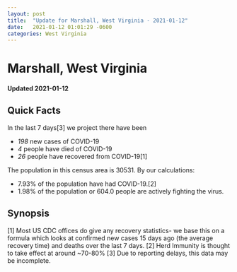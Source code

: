 ```yaml
---
layout: post
title:  "Update for Marshall, West Virginia - 2021-01-12"
date:   2021-01-12 01:01:29 -0600
categories: West Virginia
---
```


# Marshall, West Virginia
#### Updated 2021-01-12

## Quick Facts

In the last 7 days[3] we project there have been
- *198* new cases of COVID-19
- *4* people have died of COVID-19
- *26* people have recovered from COVID-19[1]

The population in this census area is 30531. By our calculations:
- 7.93% of the population have had COVID-19.[2]
- 1.98% of the population or 604.0 people are actively fighting the virus.

## Synopsis




[1] Most US CDC offices do give any recovery statistics- we base this on a formula which looks at confirmed new cases
15 days ago (the average recovery time) and deaths over the last 7 days.
[2] Herd Immunity is thought to take effect at around ~70-80%
[3] Due to reporting delays, this data may be incomplete. 
    